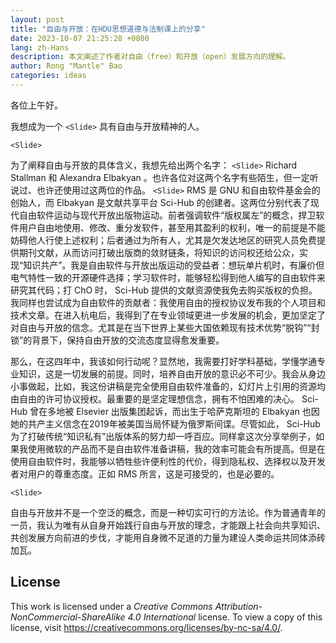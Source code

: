 ```yaml
---
layout: post
title: "自由与开放：在HDU思想道德与法制课上的分享"
date: 2023-10-07 21:25:28 +0800
lang: zh-Hans
description: 本文阐述了作者对自由（free）和开放（open）发展方向的理解。
author: Rong "Mantle" Bao
categories: ideas
---
```


各位上午好。

我想成为一个 `<Slide>` 具有自由与开放精神的人。

`<Slide>`

为了阐释自由与开放的具体含义，我想先给出两个名字： `<Slide>` Richard Stallman 和 Alexandra Elbakyan 。也许各位对这两个名字有些陌生，但一定听说过、也许还使用过这两位的作品。 `<Slide>` RMS 是 GNU 和自由软件基金会的创始人，而 Elbakyan 是文献共享平台 Sci-Hub 的创建者。这两位分别代表了现代自由软件运动与现代开放出版物运动。前者强调软件“版权属左”的概念，捍卫软件用户自由地使用、修改、重分发软件，甚至用其盈利的权利，唯一的前提是不能妨碍他人行使上述权利；后者通过为所有人，尤其是欠发达地区的研究人员免费提供期刊文献，从而访问打破出版商的敛财链条，将知识的访问权还给公众，实现“知识共产”。我是自由软件与开放出版运动的受益者：想玩单片机时，有廉价但电气特性一致的开源硬件选择；学习软件时，能够轻松得到他人编写的自由软件来研究其代码；打 ChO 时， Sci-Hub 提供的文献资源使我免去购买版权的负担。我同样也尝试成为自由软件的贡献者：我使用自由的授权协议发布我的个人项目和技术文章。在进入杭电后，我得到了在专业领域更进一步发展的机会，更加坚定了对自由与开放的信念。尤其是在当下世界上某些大国依赖现有技术优势“脱钩”“封锁”的背景下，保持自由开放的交流态度显得愈发重要。

那么，在这四年中，我该如何行动呢？显然地，我需要打好学科基础，学懂学通专业知识，这是一切发展的前提。同时，培养自由开放的意识必不可少。我会从身边小事做起，比如，我这份讲稿是完全使用自由软件准备的，幻灯片上引用的资源均由自由的许可协议授权。最重要的是坚定理想信念，拥有不怕困难的决心。 Sci-Hub 曾在多地被 Elsevier 出版集团起诉，而出生于哈萨克斯坦的 Elbakyan 也因她的共产主义信念在2019年被美国当局怀疑为俄罗斯间谍。尽管如此， Sci-Hub 为了打破传统“知识私有”出版体系的努力却一呼百应。同样拿这次分享举例子，如果我使用微软的产品而不是自由软件准备讲稿，我的效率可能会有所提高。但是在使用自由软件时，我能够以牺牲些许便利性的代价，得到隐私权、选择权以及开发者对用户的尊重态度。正如 RMS 所言，这是可接受的，也是必要的。

`<Slide>`

自由与开放并不是一个空泛的概念，而是一种切实可行的方法论。作为普通青年的一员，我认为唯有从自身开始践行自由与开放的理念，才能跟上社会向共享知识、共创发展方向前进的步伐，才能用自身微不足道的力量为建设人类命运共同体添砖加瓦。

## License

This work is licensed under a *Creative Commons Attribution-NonCommercial-ShareAlike 4.0 International* license. To view a copy of this license, visit <https://creativecommons.org/licenses/by-nc-sa/4.0/>.

